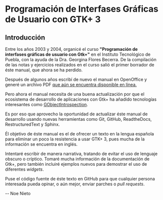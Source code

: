 Programación de Interfases Gráficas de Usuario con GTK+ 3
=========================================================

Introducción
------------

Entre los años 2003 y 2004, organicé el curso **"Programación de interfases
gráficas de usuario con Gtk+"** en el Instituto Tecnológico de Puebla, con la
ayuda de la Dra. Georgina Flores Becerra. De la compilación de las notas y
ejercicios realizados en el curso salió el primer borrador de éste manual, que
ahora se ha perdido.

Después de algunos años escribí de nuevo el manual en OpenOffice y
generé un archivo PDF [que aún se encuentra disponible en línea.](docs/Manual_GTK_Comunidad.pdf)

Pero ahora el manual necesita de una buena actualización por que el ecosistema
de desarrollo de aplicaciones con Gtk+ ha añadido tecnologías interesantes
como [GObjectIntrospection](https://developer.gnome.org/gi/stable/).

Es por eso que aprovecho la oportunidad de actualizar éste manual de
desarrollo usando nuevas herramientas como Git, GitHub, ReadtheDocs,
RestructuredText y Sphinx.

Él objetivo de éste manual es el de ofrecer un texto en la lengua española
para eliminar un poco la resistencia a usar GTK+ 3, pues mucha de la
información se encuentra en inglés.

Intentaré escribir de manera narrativa, tratando de evitar el uso de lenguaje
obscuro o críptico. Tomaré mucha información de la documentación de Gtk+, pero
también incluiré ejemplos nuevos para demostrar el uso de diferentes *widgets*.

Puse el código fuente de éste texto en GitHub para que cualquier persona
interesada pueda opinar, o aún mejor, enviar parches o *pull requests*.


-- Noe Nieto
